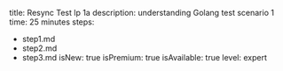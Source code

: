 title: Resync Test lp 1a
description: understanding Golang test scenario 1
time: 25 minutes
steps:
  - step1.md
  - step2.md
  - step3.md
isNew: true
isPremium: true
isAvailable: true
level: expert
